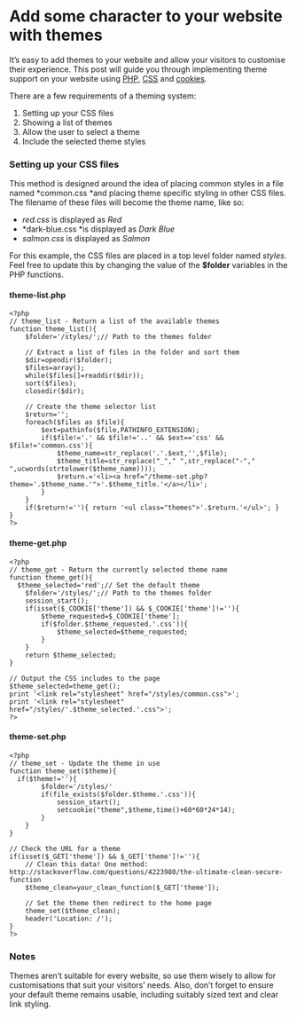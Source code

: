 # Add some character to your website with themes

It’s easy to add themes to your website and allow your visitors to customise their experience. This post will guide you through implementing theme support on your website using [PHP](http://php.net/), [CSS](http://en.wikipedia.org/wiki/Cascading_Style_Sheets) and [cookies](http://en.wikipedia.org/wiki/HTTP_cookie).

There are a few requirements of a theming system:

1. Setting up your CSS files
2. Showing a list of themes
3. Allow the user to select a theme
4. Include the selected theme styles

### Setting up your CSS files

This method is designed around the idea of placing common styles in a file named *common.css *and placing theme specific styling in other CSS files. The filename of these files will become the theme name, like so:

- *red.css* is displayed as *Red*
- *dark-blue.css *is displayed as *Dark Blue*
- *salmon.css* is displayed as *Salmon*

For this example, the CSS files are placed in a top level folder named *styles*. Feel free to update this by changing the value of the **$folder** variables in the PHP functions.

#### theme-list.php

	<?php
	// theme_list - Return a list of the available themes
	function theme_list(){
		$folder='/styles/';// Path to the themes folder

		// Extract a list of files in the folder and sort them
		$dir=opendir($folder);
		$files=array();
		while($files[]=readdir($dir));
		sort($files);
		closedir($dir);

		// Create the theme selector list
		$return='';
		foreach($files as $file){
			$ext=pathinfo($file,PATHINFO_EXTENSION);
			if($file!='.' && $file!='..' && $ext=='css' && $file!='common.css'){
				$theme_name=str_replace('.'.$ext,'',$file);
				$theme_title=str_replace("_"," ",str_replace("-"," ",ucwords(strtolower($theme_name))));
				$return.='<li><a href="/theme-set.php?theme='.$theme_name.'">'.$theme_title.'</a></li>';
			}
		}
		if($return!=''){ return '<ul class="themes">'.$return.'</ul>'; }
	}
	?>

#### theme-get.php

	<?php
	// theme_get - Return the currently selected theme name
	function theme_get(){
	  $theme_selected='red';// Set the default theme
		$folder='/styles/';// Path to the themes folder
		session_start();
		if(isset($_COOKIE['theme']) && $_COOKIE['theme']!=''){
			$theme_requested=$_COOKIE['theme'];
			if($folder.$theme_requested.'.css')){
				$theme_selected=$theme_requested;
			}
		}
		return $theme_selected;
	}

	// Output the CSS includes to the page
	$theme_selected=theme_get();
	print '<link rel="stylesheet" href="/styles/common.css">';
	print '<link rel="stylesheet" href="/styles/'.$theme_selected.'.css">';
	?>

#### theme-set.php

	<?php
	// theme_set - Update the theme in use
	function theme_set($theme){
	  if($theme!=''){
			$folder='/styles/'
			if(file_exists($folder.$theme.'.css')){
				session_start();
				setcookie("theme",$theme,time()+60*60*24*14);
			}
		}
	}

	// Check the URL for a theme
	if(isset($_GET['theme']) && $_GET['theme']!=''){
		// Clean this data! One method: http://stackoverflow.com/questions/4223980/the-ultimate-clean-secure-function
		$theme_clean=your_clean_function($_GET['theme']);

		// Set the theme then redirect to the home page
		theme_set($theme_clean);
		header('Location: /');
	}
	?>

### Notes

Themes aren’t suitable for every website, so use them wisely to allow for customisations that suit your visitors’ needs. Also, don’t forget to ensure your default theme remains usable, including suitably sized text and clear link styling.
